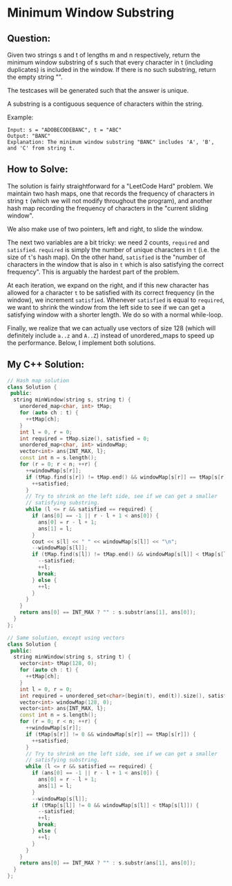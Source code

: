 # Minimum Window Substring

## Question:

Given two strings s and t of lengths m and n respectively, return the minimum window substring of s such that every character in t (including duplicates) is included in the window. If there is no such substring, return the empty string "".

The testcases will be generated such that the answer is unique.

A substring is a contiguous sequence of characters within the string.

Example:

```
Input: s = "ADOBECODEBANC", t = "ABC"
Output: "BANC"
Explanation: The minimum window substring "BANC" includes 'A', 'B',
and 'C' from string t.
```

## How to Solve:

The solution is fairly straightforward for a "LeetCode Hard"
problem. We maintain two hash maps, one that records the frequency of
characters in string `t` (which we will not modify throughout the
program), and another hash map recording the frequency of characters
in the "current sliding window".

We also make use of two pointers, left and right, to slide the
window.

The next two variables are a bit tricky: we need 2 counts, `required`
and `satisfied`. `required` is simply the number of unique characters
in `t` (i.e. the size of `t`'s hash map). On the other hand,
`satisfied` is the "number of characters in the window that is also in
`t` which is also satisfying the correct frequency". This is arguably
the hardest part of the problem.

At each iteration, we expand on the right, and if this new character
has allowed for a character `t` to be satisfied with its correct
frequency (in the window), we increment `satisfied`. Whenever
`satisfied` is equal to `required`, we want to shrink the window from
the left side to see if we can get a satisfying window with a shorter
length. We do so with a normal while-loop.

Finally, we realize that we can actually use vectors of size 128
(which will definitely include `a..z` and `A..Z`) instead of
unordered_maps to speed up the performance. Below, I
implement both solutions.

## My C++ Solution:

```cpp
// Hash map solution
class Solution {
 public:
  string minWindow(string s, string t) {
    unordered_map<char, int> tMap;
    for (auto ch : t) {
      ++tMap[ch];
    }
    int l = 0, r = 0;
    int required = tMap.size(), satisfied = 0;
    unordered_map<char, int> windowMap;
    vector<int> ans{INT_MAX, l};
    const int n = s.length();
    for (r = 0; r < n; ++r) {
      ++windowMap[s[r]];
      if (tMap.find(s[r]) != tMap.end() && windowMap[s[r]] == tMap[s[r]]) {
        ++satisfied;
      }
      // Try to shrink on the left side, see if we can get a smaller
      // satisfying substring.
      while (l <= r && satisfied == required) {
        if (ans[0] == -1 || r - l + 1 < ans[0]) {
          ans[0] = r - l + 1;
          ans[1] = l;
        }
        cout << s[l] << " " << windowMap[s[l]] << "\n";
        --windowMap[s[l]];
        if (tMap.find(s[l]) != tMap.end() && windowMap[s[l]] < tMap[s[l]]) {
          --satisfied;
          ++l;
          break;
        } else {
          ++l;
        }
      }
    }
    return ans[0] == INT_MAX ? "" : s.substr(ans[1], ans[0]);
  }
};

// Same solution, except using vectors
class Solution {
 public:
  string minWindow(string s, string t) {
    vector<int> tMap(128, 0);
    for (auto ch : t) {
      ++tMap[ch];
    }
    int l = 0, r = 0;
    int required = unordered_set<char>(begin(t), end(t)).size(), satisfied = 0;
    vector<int> windowMap(128, 0);
    vector<int> ans{INT_MAX, l};
    const int n = s.length();
    for (r = 0; r < n; ++r) {
      ++windowMap[s[r]];
      if (tMap[s[r]] != 0 && windowMap[s[r]] == tMap[s[r]]) {
        ++satisfied;
      }
      // Try to shrink on the left side, see if we can get a smaller
      // satisfying substring.
      while (l <= r && satisfied == required) {
        if (ans[0] == -1 || r - l + 1 < ans[0]) {
          ans[0] = r - l + 1;
          ans[1] = l;
        }
        --windowMap[s[l]];
        if (tMap[s[l]] != 0 && windowMap[s[l]] < tMap[s[l]]) {
          --satisfied;
          ++l;
          break;
        } else {
          ++l;
        }
      }
    }
    return ans[0] == INT_MAX ? "" : s.substr(ans[1], ans[0]);
  }
};
```
